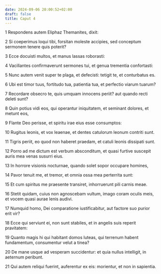 ```yaml
---
date: 2024-09-06 20:00:52+02:00
draft: false
title: Caput 4
---
```





1 Respondens autem Eliphaz Themanites, dixit:

2 Si coeperimus loqui tibi, forsitan moleste accipies, sed conceptum sermonem tenere quis poterit?

3 Ecce docuisti multos, et manus lassas roborasti:

4 Vacillantes confirmaverunt sermones tui, et genua trementia confortasti:

5 Nunc autem venit super te plaga, et defecisti: tetigit te, et conturbatus es.

6 Ubi est timor tuus, fortitudo tua, patientia tua, et perfectio viarum tuarum?

7 Recordare obsecro te, quis umquam innocens periit? aut quando recti deleti sunt?

8 Quin potius vidi eos, qui operantur iniquitatem, et seminant dolores, et metunt eos,

9 Flante Deo perisse, et spiritu irae eius esse consumptos:

10 Rugitus leonis, et vox leaenae, et dentes catulorum leonum contriti sunt.

11 Tigris periit, eo quod non haberet praedam, et catuli leonis dissipati sunt.

12 Porro ad me dictum est verbum absconditum, et quasi furtive suscepit auris mea venas susurri eius.

13 In horrore visionis nocturnae, quando solet sopor occupare homines,

14 Pavor tenuit me, et tremor, et omnia ossa mea perterrita sunt:

15 Et cum spiritus me praesente transiret, inhorruerunt pili carnis meae.

16 Stetit quidam, cuius non agnoscebam vultum, imago coram oculis meis, et vocem quasi aurae lenis audivi.

17 Numquid homo, Dei comparatione iustificabitur, aut factore suo purior erit vir?

18 Ecce qui serviunt ei, non sunt stabiles, et in angelis suis reperit pravitatem:

19 Quanto magis hi qui habitant domos luteas, qui terrenum habent fundamentum, consumentur velut a tinea?

20 De mane usque ad vesperam succidentur: et quia nullus intelligit, in aeternum peribunt.

21 Qui autem reliqui fuerint, auferentur ex eis: morientur, et non in sapientia.

